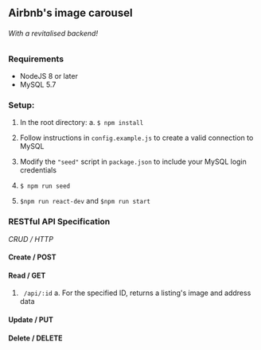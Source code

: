 ##  Airbnb's image carousel
###### With a revitalised backend!

### Requirements

- NodeJS 8 or later
- MySQL 5.7

### Setup:

1. In the root directory:
	a. ```$ npm install```

2. Follow instructions in ```config.example.js``` to create a valid connection to MySQL
3.  Modify the ```"seed"``` script in ```package.json``` to include your MySQL login credentials
4. ```$ npm run seed```
5. ```$npm run react-dev``` and ```$npm run start```

### RESTful API Specification
*CRUD / HTTP*

#### Create / POST

#### Read / GET

1. ``` /api/:id```
a. For the specified ID, returns a listing's image and address data

#### Update / PUT


#### Delete / DELETE
